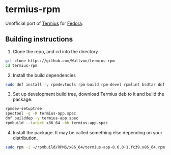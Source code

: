 # termius-rpm

Unofficial port of [Termius](https://termius.com/) for [Fedora](https://fedoraproject.org/).

## Building instructions

1. Clone the repo, and cd into the directory

```bash
git clone https://github.com/Wallvon/termius-rpm
cd termius-rpm
```

2. Install the build dependencies

```bash
sudo dnf install -y rpmdevtools rpm-build rpm-devel rpmlint bsdtar dnf-plugins-core
```

3. Set up development build tree, download Termius deb to it and build the package.

```bash
rpmdev-setuptree
spectool -g -R termius-app.spec
dnf builddep -y termius-app.spec
rpmbuild --target x86_64 -bb termius-app.spec
```

4. Install the package. It may be called something else depending on your distribution.

```bash
sudo rpm -i ~/rpmbuild/RPMS/x86_64/termius-app-8.6.0-1.fc39.x86_64.rpm
```
